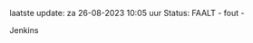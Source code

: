 laatste update: 
za 26-08-2023 10:05   uur 
Status: FAALT - fout - 
<div class="service R">Jenkins</div>